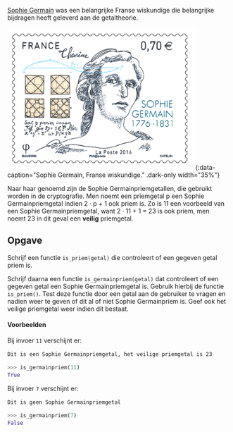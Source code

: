 <a href="https://nl.wikipedia.org/wiki/Sophie_Germain" target="_blank">Sophie Germain</a> was een belangrijke Franse wiskundige die belangrijke bijdragen heeft geleverd aan de getaltheorie.

![Sophie Germain, Franse wiskundige.](media/sophie-germain.png "Sophie Germain, Franse wiskundige."){:data-caption="Sophie Germain, Franse wiskundige." .dark-only width="35%"}

Naar haar genoemd zijn de Sophie Germainpriemgetallen, die gebruikt worden in de cryptografie. Men noemt een priemgetal p een Sophie Germainpriemgetal indien 2 · p + 1 ook priem is. Zo is 11 een voorbeeld van een Sophie Germainpriemgetal, want 2 · 11 + 1 = 23 is ook priem, men noemt 23 in dit geval een **veilig** priemgetal.

## Opgave

Schrijf een functie `is_priem(getal)` die controleert of een gegeven getal priem is.

Schrijf daarna een functie `is_germainpriem(getal)` dat controleert of een gegeven getal een Sophie Germainpriemgetal is. Gebruik hierbij de functie `is_priem()`. Test deze functie door een getal aan de gebruiker te vragen en nadien weer te geven of dit al of niet Sophie Germainpriem is. Geef ook het veilige priemgetal weer indien dit bestaat.

#### Voorbeelden

Bij invoer `11` verschijnt er:
```
Dit is een Sophie Germainpriemgetal, het veilige priemgetal is 23
```
```python
>>> is_germainpriem(11)
True
```

Bij invoer `7` verschijnt er:
```
Dit is geen Sophie Germainpriemgetal
```
```python
>>> is_germainpriem(7)
False
```
